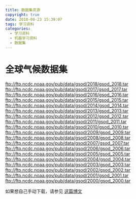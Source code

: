 ```yaml
---
title: 数据集资源
copyright: true
date: 2018-08-23 15:39:07
tags: 学习资料
categories:
  - 学习资料
  - 机器学习资料
  - 数据集
---
```


# 全球气候数据集
ftp://ftp.ncdc.noaa.gov/pub/data/gsod/2018/gsod_2018.tar
ftp://ftp.ncdc.noaa.gov/pub/data/gsod/2017/gsod_2017.tar
ftp://ftp.ncdc.noaa.gov/pub/data/gsod/2016/gsod_2016.tar
ftp://ftp.ncdc.noaa.gov/pub/data/gsod/2015/gsod_2015.tar
ftp://ftp.ncdc.noaa.gov/pub/data/gsod/2014/gsod_2014.tar
ftp://ftp.ncdc.noaa.gov/pub/data/gsod/2013/gsod_2013.tar
ftp://ftp.ncdc.noaa.gov/pub/data/gsod/2012/gsod_2012.tar
ftp://ftp.ncdc.noaa.gov/pub/data/gsod/2011/gsod_2011.tar
ftp://ftp.ncdc.noaa.gov/pub/data/gsod/2010/gsod_2010.tar
ftp://ftp.ncdc.noaa.gov/pub/data/gsod/2009/gsod_2009.tar
ftp://ftp.ncdc.noaa.gov/pub/data/gsod/2008/gsod_2008.tar
ftp://ftp.ncdc.noaa.gov/pub/data/gsod/2007/gsod_2007.tar
ftp://ftp.ncdc.noaa.gov/pub/data/gsod/2006/gsod_2006.tar
ftp://ftp.ncdc.noaa.gov/pub/data/gsod/2005/gsod_2005.tar
ftp://ftp.ncdc.noaa.gov/pub/data/gsod/2004/gsod_2004.tar
ftp://ftp.ncdc.noaa.gov/pub/data/gsod/2003/gsod_2003.tar
ftp://ftp.ncdc.noaa.gov/pub/data/gsod/2002/gsod_2002.tar
ftp://ftp.ncdc.noaa.gov/pub/data/gsod/2001/gsod_2001.tar
ftp://ftp.ncdc.noaa.gov/pub/data/gsod/2000/gsod_2000.tar

如果想自己手动下载，请参见 [这篇博文](https://blog.csdn.net/CronousGT/article/details/79645274)
